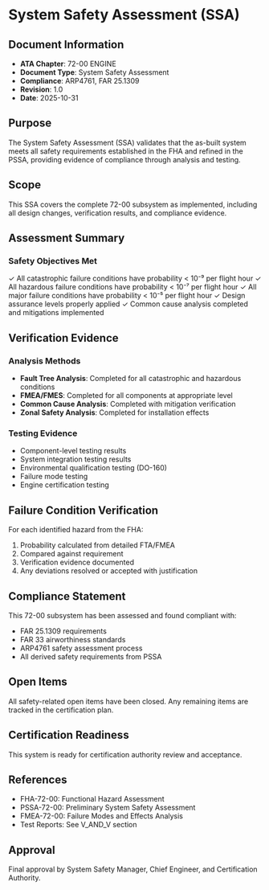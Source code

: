 # System Safety Assessment (SSA)

## Document Information
- **ATA Chapter**: 72-00 ENGINE
- **Document Type**: System Safety Assessment
- **Compliance**: ARP4761, FAR 25.1309
- **Revision**: 1.0
- **Date**: 2025-10-31

## Purpose
The System Safety Assessment (SSA) validates that the as-built system meets all safety requirements established in the FHA and refined in the PSSA, providing evidence of compliance through analysis and testing.

## Scope
This SSA covers the complete 72-00 subsystem as implemented, including all design changes, verification results, and compliance evidence.

## Assessment Summary

### Safety Objectives Met
✓ All catastrophic failure conditions have probability < 10⁻⁹ per flight hour
✓ All hazardous failure conditions have probability < 10⁻⁷ per flight hour
✓ All major failure conditions have probability < 10⁻⁵ per flight hour
✓ Design assurance levels properly applied
✓ Common cause analysis completed and mitigations implemented

## Verification Evidence

### Analysis Methods
- **Fault Tree Analysis**: Completed for all catastrophic and hazardous conditions
- **FMEA/FMES**: Completed for all components at appropriate level
- **Common Cause Analysis**: Completed with mitigation verification
- **Zonal Safety Analysis**: Completed for installation effects

### Testing Evidence
- Component-level testing results
- System integration testing results
- Environmental qualification testing (DO-160)
- Failure mode testing
- Engine certification testing

## Failure Condition Verification

For each identified hazard from the FHA:
1. Probability calculated from detailed FTA/FMEA
2. Compared against requirement
3. Verification evidence documented
4. Any deviations resolved or accepted with justification

## Compliance Statement

This 72-00 subsystem has been assessed and found compliant with:
- FAR 25.1309 requirements
- FAR 33 airworthiness standards
- ARP4761 safety assessment process
- All derived safety requirements from PSSA

## Open Items
All safety-related open items have been closed. Any remaining items are tracked in the certification plan.

## Certification Readiness
This system is ready for certification authority review and acceptance.

## References
- FHA-72-00: Functional Hazard Assessment
- PSSA-72-00: Preliminary System Safety Assessment
- FMEA-72-00: Failure Modes and Effects Analysis
- Test Reports: See V_AND_V section

## Approval
Final approval by System Safety Manager, Chief Engineer, and Certification Authority.
